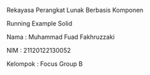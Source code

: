 Rekayasa Perangkat Lunak Berbasis Komponen

Running Example Solid


Nama  : Muhammad Fuad Fakhruzzaki

NIM   : 21120122130052

Kelompok  : Focus Group B
